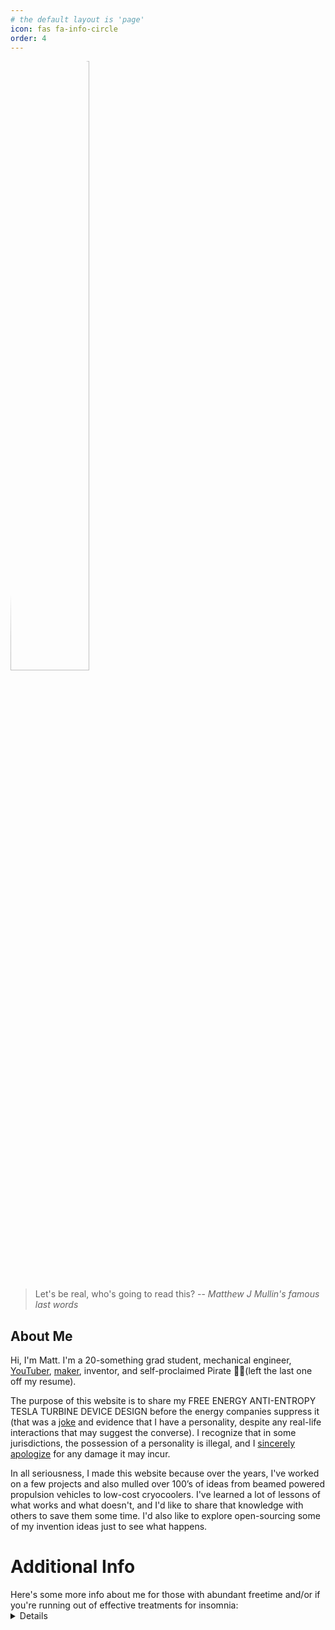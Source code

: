 ```yaml
---
# the default layout is 'page'
icon: fas fa-info-circle
order: 4
---
```


<section markdown=0>

<img src="https://media.licdn.com/dms/image/C5603AQGh6JdP9tQqrQ/profile-displayphoto-shrink_800_800/0/1654610377735?e=1677715200&v=beta&t=pLsF3f8_EsUjdMkNjBqwo8AOv_K3yBGK2ravXKL5Grc" alt="a really cool guy" width="50%" style="object-fit: cover; border-radius: 50%; margin-left: auto; margin-right: auto;">

</section>

<section markdown=1>

> Let's be real, who's going to read this?
> -- <cite>Matthew J Mullin's famous last words</cite>

# About Me
Hi, I'm Matt. I'm a 20-something grad student, mechanical engineer, [YouTuber](https://www.youtube.com/user/GalacticsTutorials/featured), [maker](https://www.youtube.com/channel/UC7IVAaYbsnq1icQKPBbQzzw), inventor, and self-proclaimed Pirate 🏴‍☠️(left the last one off my resume).

The purpose of this website is to share my FREE ENERGY ANTI-ENTROPY TESLA TURBINE DEVICE DESIGN before the energy companies suppress it (that was a [joke](https://en.wikipedia.org/wiki/Joke) and evidence that I have a personality, despite any real-life interactions that may suggest the converse). I recognize that in some jurisdictions, the possession of a personality is illegal, and I [sincerely apologize](https://agar.io/#ffa) for any damage it may incur.

In all seriousness, I made this website because over the years, I've worked on a few projects and also mulled over 100’s of ideas from beamed powered propulsion vehicles to low-cost cryocoolers. I've learned a lot of lessons of what works and what doesn't, and I'd like to share that knowledge with others to save them some time. I'd also like to explore open-sourcing some of my invention ideas just to see what happens.

</section>

# Additional Info
<summary>Here's some more info about me for those with abundant freetime and/or if you're running out of effective treatments for insomnia:</summary>
<details> 

<section markdown=1>

>(**warning:** all meta-data from this website is faxxed to your employer via a team of highly confused and poorly coordinated clowns) 
{: .prompt-danger }

**If you are a [friend](https://en.wikipedia.org/wiki/Friend_(disambiguation)) or [family member](https://en.wikipedia.org/wiki/Family) or [aquaintance](https://en.wiktionary.org/wiki/acquaintance) or [future or past employer](https://en.wikipedia.org/wiki/Enron), you are contracturally forbidden from reading the following information. Proceed, and I will see you in [court](https://www.youtube.com/watch?v=W8QRExBfQhs). Please refer to this [article](https://www.wikihow.com/Tell-a-Joke) if you're confused by any of the legal text on this page.** 
## Who am I?
Throughout history, people have identified themselves from where they’re from (I’m from [Earth](https://en.wikipedia.org/wiki/Earth), btw). In whatever year this is, people tend to describe themselves using singular words or phrases that signal an identity, I’ll leave you with these words instead:

* I once memorized 251 digits of pi. That was a complete waste of time, but I did get $20 from it.
* I quit my YouTube Channel when I was around 16. Every winter, summer, and weekend, I have vowed to start posting videos again. Hopefully within the next decade, I'll get the motivation.
* For legal reasons, I can’t confirm that this is my work, but here’s a fan fiction about [Vladimir Putin](https://www.fanfiction.net/s/10552727/1/VLADIMIR-PUTIN-DANCE-DANCE-REVOLUTION-MASTER)
* My GPA in high school was an unweighted 98.5, and my GPA in college was a 3.96/4.0. But none of that matters because I can never finish a project.
* I won a $30,000 grant and first place in a business competition. However, as of the time of writing this, I have never even sold a newspaper (see above bullet point).
* I have 2 provisional patents so far. You could too if you have $70 and the ability to produce a word document.
* A dream of mine is to build a self-sustaining ship in international waters and create my own micronation. But I’m about 1000 miles from the ocean right now and I forgot the password to my multi-billy crypto key, so that poses a slight issue.

## What Ideas do I have?
They’re mostly in the area of physics and engineering, but I do have some ideas/inventions in biology, psychology, business, and debate. Some broad categories are:
* propulsion (specifically [beamed powered propulsion](https://en.wikipedia.org/wiki/Beam-powered_propulsion))
* energy generation and storage (similar to [HighView Power](https://www.energy-storage.news/news/highview-power-unveils-plan-for-first-500mwh-liquid-air-storage-project-in))
* carbon capture
* aerospace (ground effect vehicles, high altitude balloons, etc.)
* ergonomics/productivity (standing desks, biosensors, etc.)
* SLA-like 3D printers (for printing metal and other substances).
* lots of stuff with ferrofluid
* lots of opinions on how high school and college education should be conducted

## What are my values?
Read this if you want to cringe and haven't already:

While in high school, I may have been described as an [anarcho-syndicalist with anti-consumerist tendancies](https://en.wiktionary.org/wiki/pretentious); now, my general life philosophy and guiding principles can be broadly described as:
* touch grass
* walk outside
* look at a mountain
* respecting people with differing values and decoding the air they vibrate within my vicinity
* open to sharing almost all information freely (possibly with royalties/licenses for business); however, I do understand why posting DIY thermonuclear fusion tutorials on YouTube could be problematic.
* listening to the [Andrew Huberman podcast](https://hubermanlab.com/)
* generally against certain business practices that involve the generation of single-use containers, planned obsolescence, fighting the right to repair, dehumanization (think about the supply chain of your phone), etc.
    * but I see the introduction of more conscientious (and well-marketed) businesses as the only practical solution, considering the nature of legislation and corporate influence.
* **only buying one brand of socks so you don't have to sort your socks**
* life isn’t a zero sum game:
    * humans are able to turn resources into objects of higher value
    * but we do live in a world of finite resources (natural, economic, and human). 
    * Therefore, the best position is probably to avoid excess luxury (no yachts, which is a shame because I was going to buy one with my massive grad student stipend).
* using fancy words and being a moral elitist.
* getting very educated and lacking any real business experience, while claiming to value the opposite

</section>

</details>
